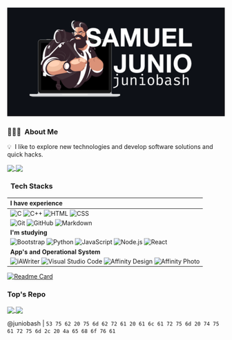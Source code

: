 ![Software Engineer & Web Developer](assets/profile.png)

### 👨🏻‍💻 &nbsp;About Me
💡 &nbsp;I like to explore new technologies and develop software solutions and quick hacks.
    
<a href="https://github.com/juniobash/Backpack">
  <img align="center" src="https://github-readme-stats.vercel.app/api/pin/?username=juniobash&repo=Backpack" />
</a>
<a href="https://github.com/juniobash/juniobash">
  <img align="center" src="https://github-readme-stats.vercel.app/api/top-langs/?username=juniobash&langs_count=7&hide_border=false&layout=compact&theme=dark)" />
</a>

### &nbsp; Tech Stacks
| **I have experience** |
| :--- |
|![C](https://img.shields.io/badge/-C-05122A?style=flat&logo=C&logoColor=A8B9CC) ![C++](https://img.shields.io/badge/-C++-05122A?style=flat&logo=C%2B%2B&logoColor=00599C) ![HTML](https://img.shields.io/badge/-HTML-05122A?style=flat&logo=HTML5) ![CSS](https://img.shields.io/badge/-CSS-05122A?style=flat&logo=CSS3&logoColor=1572B6)&nbsp;|
|![Git](https://img.shields.io/badge/-Git-05122A?style=flat&logo=git) ![GitHub](https://img.shields.io/badge/-GitHub-05122A?style=flat&logo=github) ![Markdown](https://img.shields.io/badge/-Markdown-05122A?style=flat&logo=markdown)|
| **I'm studying** |
|![Bootstrap](https://img.shields.io/badge/-Bootstrap-05122A?style=flat&logo=bootstrap&logoColor=563D7C) ![Python](https://img.shields.io/badge/-Python-05122A?style=flat&logo=python) ![JavaScript](https://img.shields.io/badge/-JavaScript-05122A?style=flat&logo=javascript) ![Node.js](https://img.shields.io/badge/-Node.js-05122A?style=flat&logo=node.js) ![React](https://img.shields.io/badge/-React-05122A?style=flat&logo=react)|
| **App's and Operational System** |
|![iAWriter](https://img.shields.io/badge/-InDesign-05122A?style=flat&logo=adobe-indesign) ![Visual Studio Code](https://img.shields.io/badge/-Visual%20Studio%20Code-05122A?style=flat&logo=visual-studio-code&logoColor=007ACC) ![Affinity Design](https://img.shields.io/badge/-Illustrator-05122A?style=flat&logo=adobe-illustrator) ![Affinity Photo](https://img.shields.io/badge/-Photoshop-05122A?style=flat&logo=adobe-photoshop)|

[![Readme Card](https://github-readme-stats.vercel.app/api/pin/?username=juniobash&repo=backpack&hide_border=true&theme=dark)](https://github.com/juniobash/backpack)

### Top's Repo

<a href="https://github.com/juniobash/completeProjects">
  <img align="center" src="https://github-readme-stats.vercel.app/api/pin/?username=juniobash&repo=completeProjects&hide_border=true&theme=dark)" />
</a>
<a href="https://github.com/juniobash/projectsUnderConstruction">
  <img align="center" src="https://github-readme-stats.vercel.app/api/pin/?username=juniobash&repo=projectsUnderConstruction&hide_border=true&theme=dark)" />
</a>

@juniobash | `53 75 62 20 75 6d 62 72 61 20 61 6c 61 72 75 6d 20 74 75 61 72 75 6d 2c 20 4a 65 68 6f 76 61`